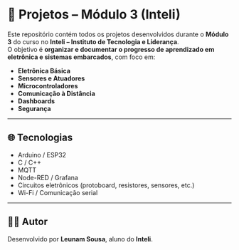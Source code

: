 # 📘 Projetos – Módulo 3 (Inteli)

Este repositório contém todos os projetos desenvolvidos durante o **Módulo 3** do curso no **Inteli – Instituto de Tecnologia e Liderança**.  
O objetivo é **organizar e documentar o progresso de aprendizado em eletrônica e sistemas embarcados**, com foco em:

- **Eletrônica Básica**
- **Sensores e Atuadores**
- **Microcontroladores**
- **Comunicação à Distância**
- **Dashboards**
- **Segurança**

---

## 🌐 Tecnologias

- Arduino / ESP32
- C / C++
- MQTT
- Node-RED / Grafana
- Circuitos eletrônicos (protoboard, resistores, sensores, etc.)
- Wi-Fi / Comunicação serial

---

## 👨‍🎓 Autor

Desenvolvido por **Leunam Sousa**, aluno do **Inteli**.
